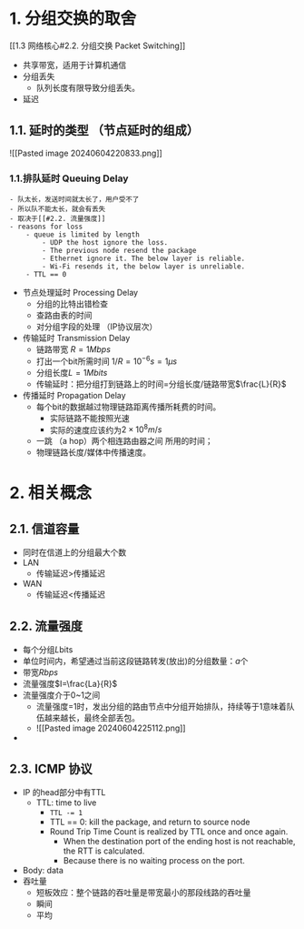 # 1. 分组交换的取舍
[[1.3 网络核心#2.2. 分组交换 Packet Switching]]
- 共享带宽，适用于计算机通信
- 分组丢失
	- 队列长度有限导致分组丢失。
- 延迟
## 1.1. 延时的类型 （节点延时的组成）
![[Pasted image 20240604220833.png]]
### 1.1.排队延时 Queuing Delay
	- 队太长，发送时间就太长了，用户受不了
	- 所以队不能太长，就会有丢失
	- 取决于[[#2.2. 流量强度]]
	- reasons for loss
		- queue is limited by length
			- UDP the host ignore the loss.
			- The previous node resend the package
			- Ethernet ignore it. The below layer is reliable.
			- Wi-Fi resends it, the below layer is unreliable.
		- TTL == 0
- 节点处理延时 Processing Delay
	- 分组的比特出错检查
	- 查路由表的时间
	- 对分组字段的处理 （IP协议层次）
- 传输延时 Transmission Delay
	- 链路带宽 $R=1Mbps$
	- 打出一个bit所需时间 $1/R=10^{-6}s=1\mu s$
	- 分组长度$L=1Mbits$
	- 传输延时：把分组打到链路上的时间=分组长度/链路带宽$\frac{L}{R}$
- 传播延时 Propagation Delay
	- 每个bit的数据越过物理链路距离传播所耗费的时间。
		- 实际链路不能按照光速
		- 实际的速度应该约为$2\times 10^8m/s$
	- 一跳 （a hop）两个相连路由器之间 所用的时间；
	- 物理链路长度/媒体中传播速度。
# 2. 相关概念
## 2.1. 信道容量
- 同时在信道上的分组最大个数
- LAN
	- 传输延迟$>$传播延迟
- WAN
	- 传输延迟$<$传播延迟
## 2.2. 流量强度
- 每个分组$L$bits
- 单位时间内，希望通过当前这段链路转发(放出)的分组数量：$a$个
- 带宽$R bps$
- 流量强度$I=\frac{La}{R}$
- 流量强度介于0~1之间
	- 流量强度=1时，发出分组的路由节点中分组开始排队，持续等于1意味着队伍越来越长，最终全部丢包。
	- ![[Pasted image 20240604225112.png]]
- 
## 2.3. ICMP 协议
- IP 的head部分中有TTL
	- TTL: time to live
		- `TTL -= 1`
		- TTL == 0: kill the package, and return to source node
		- Round Trip Time Count is realized by TTL once and once again.
			- When the destination port of the ending host is not reachable, the RTT is calculated.
			- Because there is no waiting process on the port.
- Body: data
- 吞吐量
	- 短板效应：整个链路的吞吐量是带宽最小的那段线路的吞吐量
	- 瞬间
	- 平均